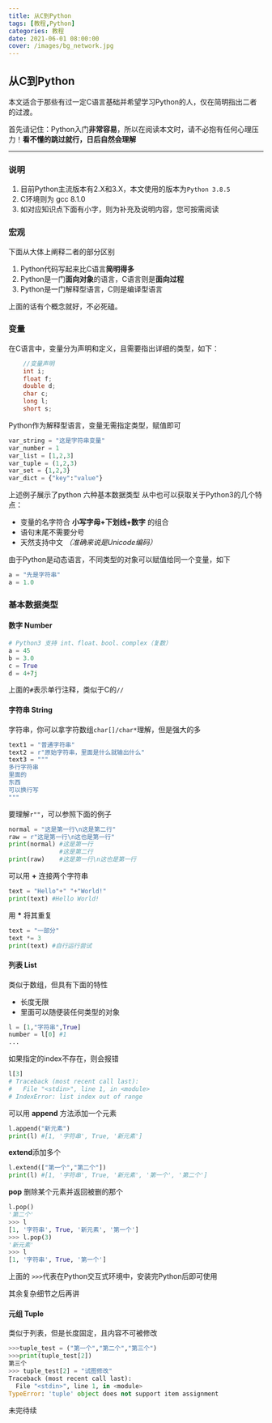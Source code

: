 ```yaml
---
title: 从C到Python
tags: [教程,Python]
categories: 教程
date: 2021-06-01 08:00:00
cover: /images/bg_network.jpg
---
```


## 从C到Python

本文适合于那些有过一定C语言基础并希望学习Python的人，仅在简明指出二者的过渡。

首先请记住：Python入门**非常容易**，所以在阅读本文时，请不必抱有任何心理压力！**看不懂的跳过就行，日后自然会理解**

---

### 说明

1. 目前Python主流版本有2.X和3.X，本文使用的版本为`Python 3.8.5`
2. C环境则为 gcc 8.1.0
3. 如对应知识点下面有小字，则为补充及说明内容，您可按需阅读



### 宏观

下面从大体上阐释二者的部分区别

1. Python代码写起来比C语言**简明得多**
2. Python是一门**面向对象**的语言，C语言则是**面向过程**
3. Python是一门解释型语言，C则是编译型语言

上面的话有个概念就好，不必死磕。



### 变量

在C语言中，变量分为声明和定义，且需要指出详细的类型，如下：

```c
	//变量声明
    int i;
    float f;
    double d;
    char c;
    long l;
    short s;
```

Python作为解释型语言，变量无需指定类型，赋值即可

```python
var_string = "这是字符串变量"
var_number = 1
var_list = [1,2,3]
var_tuple = (1,2,3)
var_set = {1,2,3}
var_dict = {"key":"value"}
```

上述例子展示了python 六种基本数据类型
从中也可以获取关于Python3的几个特点：
- 变量的名字符合 **小写字母+下划线+数字** 的组合
- 语句末尾不需要分号
- 天然支持中文 *（准确来说是Unicode编码）*

由于Python是动态语言，不同类型的对象可以赋值给同一个变量，如下
```python
a = "先是字符串"
a = 1.0
```

### 基本数据类型
#### 数字 Number
```python
# Python3 支持 int、float、bool、complex（复数）
a = 45
b = 3.0
c = True
d = 4+7j
```
上面的`#`表示单行注释，类似于C的`//`

#### 字符串 String
字符串，你可以拿字符数组`char[]/char*`理解，但是强大的多

```python
text1 = "普通字符串"
text2 = r"原始字符串，里面是什么就输出什么"
text3 = """
多行字符串
里面的
东西
可以换行写
"""
```
要理解`r""`，可以参照下面的例子
```python
normal = "这是第一行\n这是第二行"
raw = r"这是第一行\n这也是第一行"
print(normal) #这是第一行
              #这是第二行
print(raw)    #这是第一行\n这也是第一行
```
可以用 **+** 连接两个字符串
```python
text = "Hello"+" "+"World!"
print(text) #Hello World!
```
用  **\*** 将其重复
```python
text = "一部分"
text *= 3
print(text) #自行运行尝试
```
#### 列表 List
类似于数组，但具有下面的特性
- 长度无限
- 里面可以随便装任何类型的对象
```python
l = [1,"字符串",True]
number = l[0] #1
...
```
如果指定的index不存在，则会报错
```python
l[3]
# Traceback (most recent call last):
#   File "<stdin>", line 1, in <module>
# IndexError: list index out of range
```
可以用 **append** 方法添加一个元素
```python
l.append("新元素")
print(l) #[1, '字符串', True, '新元素']
```
**extend**添加多个
```python
l.extend(["第一个","第二个"])
print(l) #[1, '字符串', True, '新元素', '第一个', '第二个']
```
**pop** 删除某个元素并返回被删的那个
```python
l.pop()
'第二个'
>>> l
[1, '字符串', True, '新元素', '第一个']
>>> l.pop(3)
'新元素'
>>> l
[1, '字符串', True, '第一个']
```
上面的 `>>>`代表在Python交互式环境中，安装完Python后即可使用

其余复杂细节之后再讲

#### 元组 Tuple
类似于列表，但是长度固定，且内容不可被修改
```python
>>>tuple_test = ("第一个","第二个","第三个")
>>>print(tuple_test[2])
第三个
>>> tuple_test[2] = "试图修改" 
Traceback (most recent call last):
  File "<stdin>", line 1, in <module>
TypeError: 'tuple' object does not support item assignment
```

未完待续
